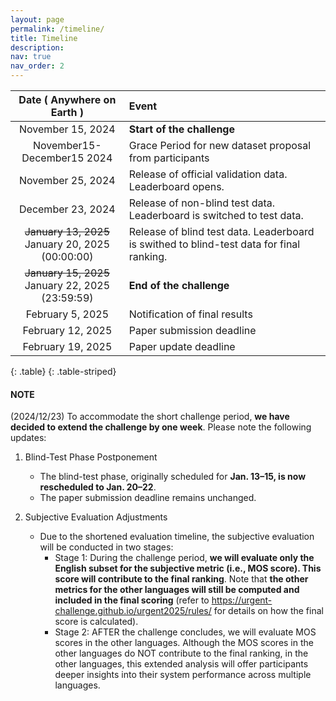 ```yaml
---
layout: page
permalink: /timeline/
title: Timeline
description:
nav: true
nav_order: 2
---
```



|   **Date ( Anywhere on Earth )**  |         **Event**          |
|:---------------------------------:|:---------------------------|
|     November 15, 2024             | **Start of the challenge** |
|  November15-December15 2024       | Grace Period for new dataset proposal from participants |
|     November 25, 2024             | Release of official validation data. Leaderboard opens. |
|     December 23, 2024             | Release of non-blind test data. Leaderboard is switched to test data. |
|<del>January 13, 2025</del><br>January 20, 2025<br>(00:00:00) | Release of blind test data. Leaderboard is swithed to blind-test data for final ranking. |
|<del>January 15, 2025</del><br>January 22, 2025<br>(23:59:59) | **End of the challenge**   |
|     February 5, 2025              | Notification of final results |
|     February 12, 2025             | Paper submission deadline |
|     February 19, 2025             | Paper update deadline |
{: .table}
{: .table-striped}


#### NOTE
(2024/12/23) To accommodate the short challenge period, **we have decided to extend the challenge by one week**. Please note the following updates:

1. Blind-Test Phase Postponement
    - The blind-test phase, originally scheduled for **Jan. 13–15, is now rescheduled to Jan. 20–22**.
    - The paper submission deadline remains unchanged.

2. Subjective Evaluation Adjustments
    - Due to the shortened evaluation timeline, the subjective evaluation will be conducted in two stages:
        - Stage 1: During the challenge period, **we will evaluate only the English subset for the subjective metric (i.e., MOS score). This score will contribute to the final ranking**. Note that **the other metrics for the other languages will still be computed and included in the final scoring** (refer to https://urgent-challenge.github.io/urgent2025/rules/ for details on how the final score is calculated).
        - Stage 2: AFTER the challenge concludes, we will evaluate MOS scores in the other languages. Although the MOS scores in the other languages do NOT contribute to the final ranking, in the other languages, this extended analysis will offer participants deeper insights into their system performance across multiple languages.